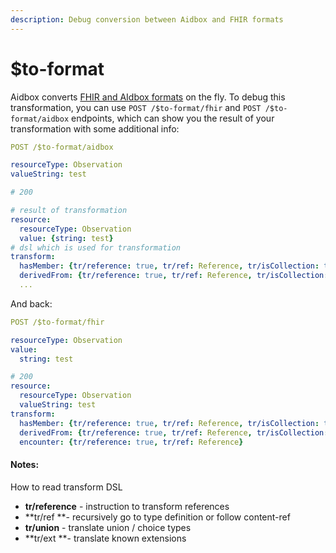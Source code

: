 ```yaml
---
description: Debug conversion between Aidbox and FHIR formats
---
```


# $to-format

Aidbox converts [FHIR and AIdbox formats](../modules-1/fhir-resources/aidbox-and-fhir-formats.md) on the fly. To debug this transformation, you can use `POST /$to-format/fhir` and  `POST /$to-format/aidbox` endpoints, which can show you the result of your transformation with some additional info:

```yaml
POST /$to-format/aidbox

resourceType: Observation
valueString: test

# 200

# result of transformation
resource:
  resourceType: Observation
  value: {string: test}
# dsl which is used for transformation
transform:
  hasMember: {tr/reference: true, tr/ref: Reference, tr/isCollection: true}
  derivedFrom: {tr/reference: true, tr/ref: Reference, tr/isCollection: true}
  ...
```

And back:

```yaml
POST /$to-format/fhir

resourceType: Observation
value: 
  string: test

# 200
resource: 
  resourceType: Observation
  valueString: test
transform:
  hasMember: {tr/reference: true, tr/ref: Reference, tr/isCollection: true}
  derivedFrom: {tr/reference: true, tr/ref: Reference, tr/isCollection: true}
  encounter: {tr/reference: true, tr/ref: Reference}
```

#### Notes:

How to read transform DSL

* **tr/reference** - instruction to transform references
* **tr/ref **- recursively go to type definition or follow content-ref
* **tr/union** - translate union / choice types
* **tr/ext **- translate known extensions

